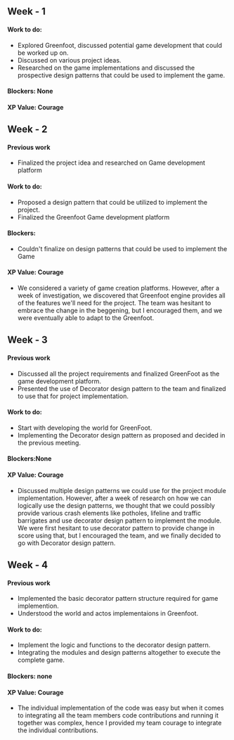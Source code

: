 ## Week - 1

#### Work to do:
- Explored Greenfoot, discussed potential game development that could be worked up on.
- Discussed on various project ideas. 
- Researched on the game implementations and discussed the prospective design patterns that could be used to implement the game. 

#### Blockers: None

#### XP Value: Courage

## Week - 2

#### Previous work
- Finalized the project idea and researched on Game development platform

#### Work to do:
- Proposed a design pattern that could be utilized to implement the project.
- Finalized the Greenfoot Game development platform

#### Blockers:
- Couldn't finalize on design patterns that could be used to implement the Game

#### XP Value: Courage
- We considered a variety of game creation platforms. However, after a week of investigation, we discovered that Greenfoot engine provides all of the features we'll need for the project. The team was hesitant to embrace the change in the beggening, but I encouraged them, and we were eventually able to adapt to the Greenfoot.

## Week - 3

#### Previous work
- Discussed all the project requirements and finalized GreenFoot as the game development platform.
- Presented the use of Decorator design pattern to the team and finalized to use that for project implementation. 

#### Work to do:
- Start with developing the world for GreenFoot.
- Implementing the Decorator design pattern as proposed and decided in the previous meeting.

#### Blockers:None

#### XP Value: Courage
- Discussed multiple design patterns we could use for the project module implementation. However, after a week of research on how we can logically use the design patterns, we thought that we could possibly provide various crash elements like potholes, lifeline and traffic barrigates and use decorator design pattern to implement the module. We were first hesitant to use decorator pattern to provide change in score using that, but I encouraged the team, and we finally decided to go with Decorator design pattern.


## Week - 4

#### Previous work
- Implemented the basic decorator pattern structure required for game implemention.
- Understood the world and actos implementaions in Greenfoot.

#### Work to do:
- Implement the logic and functions to the decorator design pattern.
- Integrating the modules and design patterns altogether to execute the complete game. 

#### Blockers: none

#### XP Value: Courage
- The individual implementation of the code was easy but when it comes to integrating all the team members code contributions and running it together was complex, hence I provided my team courage to integrate the individual contributions.
